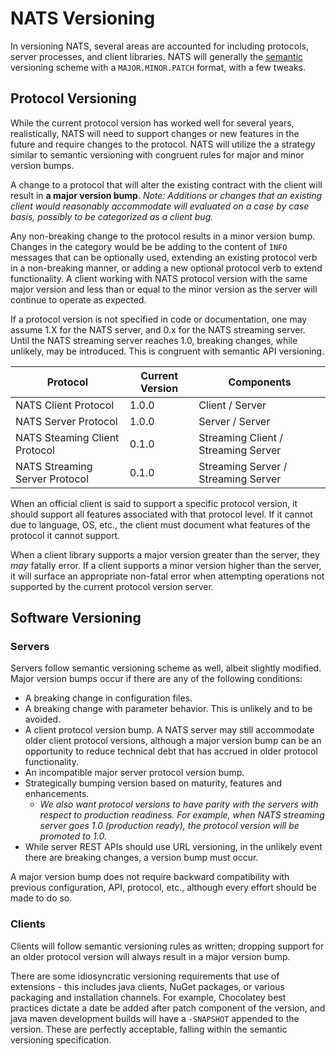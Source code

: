 # NATS Versioning

In versioning NATS, several areas are accounted for including protocols, server processes, and client libraries.  NATS will generally the [semantic](http://semver.org/) versioning scheme with a `MAJOR.MINOR.PATCH` format, with a few tweaks.

## Protocol Versioning

While the current protocol version has worked well for several years, realistically, NATS will need to support changes or new features in the future and require changes to the protocol. NATS will utilize the a strategy similar to semantic versioning with congruent rules for major and minor version bumps.

A change to a protocol that will alter the existing contract with the client will result in **a major version bump**.  *Note:  Additions or changes that an existing client would reasonably accommodate will evaluated on a case by case basis, possibly to be categorized as a client bug.*

Any non-breaking change to the protocol results in a minor version bump.  Changes in the category would be be adding to the content of `INFO` messages that can be optionally used, extending an existing protocol verb in a non-breaking manner, or adding a new optional protocol verb to extend functionality.  A client working with NATS protocol version with the same major version and less than or equal to the minor version as the server will continue to operate as expected.

If a protocol version is not specified in code or documentation, one may assume 1.X for the NATS server, and 0.x for the NATS streaming server.  Until the NATS streaming server reaches 1.0, breaking changes, while unlikely, may be introduced.  This is congruent with semantic API versioning.

| Protocol | Current Version | Components |
| ---------|---------|------------|
| NATS Client Protocol | 1.0.0 | Client / Server |
| NATS Server Protocol | 1.0.0 | Server / Server |
| NATS Steaming Client Protocol | 0.1.0 | Streaming Client / Streaming Server |
| NATS Streaming Server Protocol | 0.1.0 | Streaming Server / Streaming Server |

When an official client is said to support a specific protocol version, it should support all features associated with that protocol level.  If it cannot due to language, OS, etc., the client must document what features of the protocol it cannot support.

When a client library supports a major version greater than the server, they *may* fatally error.  If a client supports a minor version higher than the server, it will surface an appropriate non-fatal error when attempting operations not supported by the current protocol version server.

## Software Versioning

### Servers

Servers follow semantic versioning scheme as well, albeit slightly modified.  Major version bumps occur if there are any of the following conditions:

 * A breaking change in configuration files.
 * A breaking change with parameter behavior.  This is unlikely and to be avoided.
 * A client protocol version bump. A NATS server may still accommodate older client protocol versions, although a major version bump can be an opportunity to reduce technical debt that has accrued in older protocol functionality.
 * An incompatible major server protocol version bump.
 * Strategically bumping version based on maturity, features and enhancements. 
   * *We also want protocol versions to have parity with the servers with respect to production readiness.  For example, when NATS streaming server goes 1.0 (production ready), the protocol version will be promoted to 1.0.*
 * While server REST APIs should use URL versioning, in the unlikely event there are breaking changes, a version bump must occur.

A major version bump does not require backward compatibility with previous configuration, API, protocol, etc., although every effort should be made to do so.

### Clients

Clients will follow semantic versioning rules as written; dropping support for an older protocol version will always result in a major version bump. 

There are some idiosyncratic versioning requirements that use of extensions - this includes java clients, NuGet packages, or various packaging and installation channels.  For example, Chocolatey best practices dictate a date be added after patch component of the version, and java maven development builds will have a `-SNAPSHOT` appended to the version.  These are perfectly acceptable, falling within the semantic versioning specification.
